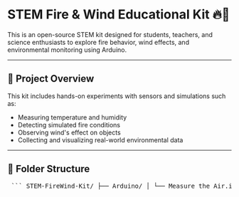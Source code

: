 # STEM Fire & Wind Educational Kit 🔥💨

This is an open-source STEM kit designed for students, teachers, and science enthusiasts to explore fire behavior, wind effects, and environmental monitoring using Arduino.

---

## 🔧 Project Overview

This kit includes hands-on experiments with sensors and simulations such as:
- Measuring temperature and humidity
- Detecting simulated fire conditions
- Observing wind's effect on objects
- Collecting and visualizing real-world environmental data

---

## 📁 Folder Structure

<pre> ``` STEM-FireWind-Kit/ ├── Arduino/ │ └── Measure_the_Air.ino ├── Manual/ │ ├── Measure_the_Air_Manual.tex │ ├── Measure_the_Air_Manual.pdf ├── Diagrams/ │ ├── breadboard.png │ └── schematic.png ├── docs/ <-- Required for GitHub Pages │ └── index.md ├── README.md ``` </pre>
